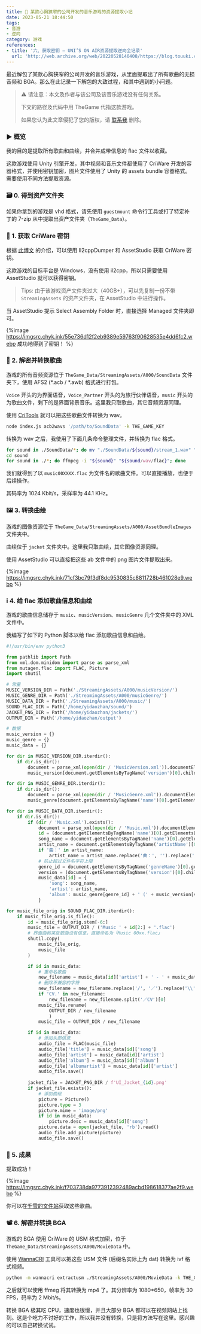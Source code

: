 ```yaml
---
title: 🎼 某款心胸狭窄的公司开发的音乐游戏的资源提取小记
date: 2023-05-21 18:44:50
tags:
- 音游
- 逆向
category: 游戏
references:
- title: '六、获取密钥 – UNI’S ON AIR资源提取逆向全记录'
  url: 'http://web.archive.org/web/20220528140408/https://blog.touuki.com/archives/287'
---
```


最近解包了某款心胸狭窄的公司开发的音乐游戏，从里面提取出了所有歌曲的无损音频和 BGA。那么在此记录一下解包的大致过程，和其中遇到的小问题。

<!--more-->

> ⚠️ 请注意：本文及作者与该公司及该音乐游戏没有任何关系。
>
> 下文的路径及代码中用 TheGame 代指这款游戏。
>
> 如果您认为此文章侵犯了您的版权，请 [联系我](mailto:ydz@yidaozhan.top) 删除。

### ▶️ 概览

我的目的是提取所有歌曲和曲绘，并合并成带信息的 flac 文件以收藏。

这款游戏使用 Unity 引擎开发，其中视频和音乐文件都使用了 CriWare 开发的容器格式，并使用密钥加密，图片文件使用了 Unity 的 assets bundle 容器格式。需要使用不同方法提取资源。

### 🗃️ 0. 得到资产文件夹

如果你拿到的游戏是 vhd 格式，请先使用 `guestmount` 命令行工具或打了特定补丁的 7-zip 从中提取出资产文件夹（`TheGame_Data`）。

### 🔐 1. 获取 CriWare 密钥

根据 [此博文](http://web.archive.org/web/20220528140408/https://blog.touuki.com/archives/287) 的介绍，可以使用 Il2cppDumper 和 AssetStudio 获取 CriWare 密钥。

这款游戏的目标平台是 Windows，没有使用 il2cpp，所以只需要使用 AssetStudio 就可以获得密钥。

> Tips: 由于该游戏资产文件夹过大（40GB+），可以先复制一份不带 `StreamingAssets` 的资产文件夹，在 AssetStudio 中进行操作。

当 AssetStudio 提示 Select Assembly Folder 时，直接选择 Managed 文件夹即可。

{%image https://imgsrc.chyk.ink/55e736d12f2eb9389e59763f90628535e4dd6fc2.webp 成功地得到了密钥！ %}

### 🎵 2. 解密并转换歌曲

游戏的所有音频资源位于 `TheGame_Data/StreamingAssets/A000/SoundData` 文件夹下，使用 AFS2 (*.acb / *.awb) 格式进行打包。

`Voice` 开头的为界面语音，`Voice_Partner` 开头的为旅行伙伴语音，`music` 开头的为歌曲文件，剩下的是界面背景音乐。这里我只取歌曲，其它音频资源同理。

使用 [CriTools](https://github.com/kohos/CriTools) 就可以把这些歌曲文件转换为 wav。

```bash
node index.js acb2wavs '/path/to/SoundData' -k THE_GAME_KEY
```

转换为 wav 之后，我使用了下面几条命令整理文件，并转换为 flac 格式。

```bash
for sound in ./SoundData/*; do mv "./SoundData/${sound}/stream_1.wav" "./sound/${sound}.wav"; done
cd sound
for sound in ./*; do ffmpeg -i "${sound}" "${sound/wav/flac}"; done
```

我们就得到了以 `music00XXXX.flac` 为文件名的歌曲文件。可以直接播放，也便于后续操作。

其码率为 1024 Kbit/s，采样率为 44.1 KHz。

### 🖼️ 3. 转换曲绘

游戏的图像资源位于 `TheGame_Data/StreamingAssets/A000/AssetBundleImages` 文件夹中。

曲绘位于 `jacket` 文件夹中。这里我只取曲绘，其它图像资源同理。

使用 AssetStudio 可以直接把这些 ab 文件中的 png 图片文件提取出来。

{%image https://imgsrc.chyk.ink/71cf3bc79f3df8dc9530835c8811728b461028e9.webp %}

### ℹ️ 4. 给 flac 添加歌曲信息和曲绘

游戏的歌曲信息储存于 `music`、`musicVersion`、`musicGenre` 几个文件夹中的 XML 文件中。

我编写了如下的 Python 脚本以给 flac 添加歌曲信息和曲绘。

```python
#!/usr/bin/env python3

from pathlib import Path
from xml.dom.minidom import parse as parse_xml
from mutagen.flac import FLAC, Picture
import shutil

# 常量
MUSIC_VERSION_DIR = Path('./StreamingAssets/A000/musicVersion/') 
MUSIC_GENRE_DIR = Path('./StreamingAssets/A000/musicGenre/') 
MUSIC_DATA_DIR = Path('./StreamingAssets/A000/music/')
SOUND_FLAC_DIR = Path('/home/yidaozhan/sound/')
JACKET_PNG_DIR = Path('/home/yidaozhan/jackets/')
OUTPUT_DIR = Path('/home/yidaozhan/output')

# 数据
music_version = {}
music_genre = {}
music_data = {}

for dir in MUSIC_VERSION_DIR.iterdir():
    if dir.is_dir():
        document = parse_xml(open(dir / 'MusicVersion.xml')).documentElement
        music_version[document.getElementsByTagName('version')[0].childNodes[0].data] = document.getElementsByTagName('genreName')[0].childNodes[0].data

for dir in MUSIC_GENRE_DIR.iterdir():
    if dir.is_dir():
        document = parse_xml(open(dir / 'MusicGenre.xml')).documentElement
        music_genre[document.getElementsByTagName('name')[0].getElementsByTagName('id')[0].childNodes[0].data] = document.getElementsByTagName('genreName')[0].childNodes[0].data

for dir in MUSIC_DATA_DIR.iterdir():
    if dir.is_dir():
        if (dir / 'Music.xml').exists():
            document = parse_xml(open(dir / 'Music.xml')).documentElement
            id = (document.getElementsByTagName('name')[0].getElementsByTagName('id')[0].childNodes[0].data).zfill(6)[-4:].zfill(6)
            song_name = document.getElementsByTagName('name')[0].getElementsByTagName('str')[0].childNodes[0].data
            artist_name = document.getElementsByTagName('artistName')[0].getElementsByTagName('str')[0].childNodes[0].data
            if '曲：' in artist_name:
                artist_name = artist_name.replace('曲：', '').replace('／歌：', ' feat. ').split('[')[0]
            # 防止超过文件名字符上限
            genre_id = document.getElementsByTagName('genreName')[0].getElementsByTagName('id')[0].childNodes[0].data
            version = (document.getElementsByTagName('version')[0].childNodes[0].data)[0:3]+'00'
            music_data[id] = {
                'song': song_name,
                'artist': artist_name,
                'album': music_genre[genre_id] + ' (' + music_version[version] + ')',
            }

for music_file_orig in SOUND_FLAC_DIR.iterdir():
    if music_file_orig.is_file():
        id = music_file_orig.stem[-6:]
        music_file = OUTPUT_DIR / ('Music ' + id[2:] + '.flac')
        # 界面曲和某些歌曲没有信息，直接命名为「Music 00xx.flac」
        shutil.copy(
            music_file_orig,
            music_file
        )

        if id in music_data:
            # 重命名歌曲
            new_filename = music_data[id]['artist'] + ' - ' + music_data[id]['song'] + '.flac'
            # 删除不兼容的字符
            new_filename = new_filename.replace('/', '／').replace('\\', '＼').replace(':', '：').replace('*', '＊').replace('?', '？').replace('"', '＂').replace('<', '＜').replace('>', '＞').replace('|', '｜')
            if 'CV.' in new_filename:
                new_filename = new_filename.split('／CV')[0]
            music_file.rename(
                OUTPUT_DIR / new_filename
                )
            music_file = OUTPUT_DIR / new_filename

        if id in music_data:
            # 添加头部信息
            audio_file = FLAC(music_file)
            audio_file['title'] = music_data[id]['song']
            audio_file['artist'] = music_data[id]['artist']
            audio_file['album'] = music_data[id]['album']
            audio_file['albumartist'] = music_data[id]['artist']
            audio_file.save()
        
        jacket_file = JACKET_PNG_DIR / f'UI_Jacket_{id}.png'
        if jacket_file.exists():
            # 添加曲绘
            picture = Picture()
            picture.type = 3
            picture.mime = 'image/png'
            if id in music_data:
                picture.desc = music_data[id]['song']
            picture.data = open(jacket_file, 'rb').read()
            audio_file.add_picture(picture)
            audio_file.save()
```

### 🤗 5. 成果

提取成功！

{%image https://imgsrc.chyk.ink/f703738da9773912392489acbd198618377ae2f9.webp %}

你可以在[千雪的文件站](https://file.chyk.ink/Backup/%E9%9F%B3%E4%B9%90/maimai%20FESTiVAL%20OST)获取这些歌曲。

### 📽️ 6. 解密并转换 BGA

游戏的 BGA 使用 CriWare 的 USM 格式加密，位于 `TheGame_Data/StreamingAssets/A000/MovieData` 中。

使用 [WannaCRI](https://github.com/donmai-me/WannaCRI) 工具可以把这些 USM 文件 (后缀名实际上为 dat) 转换为 ivf 格式视频。

```bash
python -m wannacri extractusm ./StreamingAssets/A000/MovieData -k THE_GAME_KEY
```

之后就可以使用 ffmeg 将其转换为 mp4 了。其分辨率为 1080*650，帧率为 30 FPS，码率为 2 Mbit/s。

转换 BGA 极其吃 CPU，速度也很慢，并且大部分 BGA 都可以在视频网站上找到。这是个吃力不讨好的工作，所以我并没有转换，只是将方法写在这里。感兴趣的可以自己转换试试。
